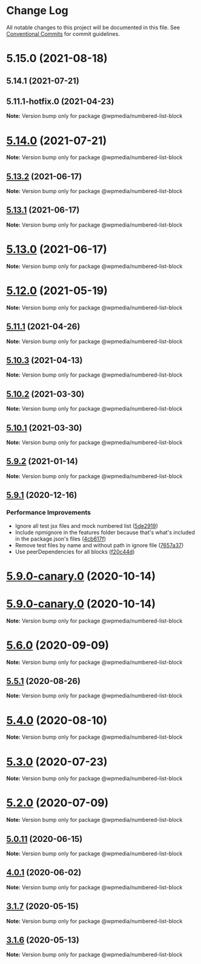 # Change Log

All notable changes to this project will be documented in this file.
See [Conventional Commits](https://conventionalcommits.org) for commit guidelines.

# 5.15.0 (2021-08-18)



## 5.14.1 (2021-07-21)



## 5.11.1-hotfix.0 (2021-04-23)

**Note:** Version bump only for package @wpmedia/numbered-list-block





# [5.14.0](https://github.com/WPMedia/fusion-news-theme-blocks/compare/v5.11.1-hotfix.0...v5.14.0) (2021-07-21)

**Note:** Version bump only for package @wpmedia/numbered-list-block





## [5.13.2](https://github.com/WPMedia/fusion-news-theme-blocks/compare/v5.13.1...v5.13.2) (2021-06-17)

**Note:** Version bump only for package @wpmedia/numbered-list-block





## [5.13.1](https://github.com/WPMedia/fusion-news-theme-blocks/compare/v5.13.0...v5.13.1) (2021-06-17)

**Note:** Version bump only for package @wpmedia/numbered-list-block





# [5.13.0](https://github.com/WPMedia/fusion-news-theme-blocks/compare/v5.12.0...v5.13.0) (2021-06-17)

**Note:** Version bump only for package @wpmedia/numbered-list-block





# [5.12.0](https://github.com/WPMedia/fusion-news-theme-blocks/compare/v5.11.1-hotfix.0...v5.12.0) (2021-05-19)

**Note:** Version bump only for package @wpmedia/numbered-list-block





## [5.11.1](https://github.com/WPMedia/fusion-news-theme-blocks/compare/v5.11.1-hotfix.0...v5.11.1) (2021-04-26)

**Note:** Version bump only for package @wpmedia/numbered-list-block





## [5.10.3](https://github.com/WPMedia/fusion-news-theme-blocks/compare/v5.10.3-hotfix.0...v5.10.3) (2021-04-13)

**Note:** Version bump only for package @wpmedia/numbered-list-block





## [5.10.2](https://github.com/WPMedia/fusion-news-theme-blocks/compare/v5.10.0...v5.10.2) (2021-03-30)

**Note:** Version bump only for package @wpmedia/numbered-list-block





## [5.10.1](https://github.com/WPMedia/fusion-news-theme-blocks/compare/v5.10.0...v5.10.1) (2021-03-30)

**Note:** Version bump only for package @wpmedia/numbered-list-block





## [5.9.2](https://github.com/WPMedia/fusion-news-theme-blocks/compare/v5.9.1...v5.9.2) (2021-01-14)

**Note:** Version bump only for package @wpmedia/numbered-list-block





## [5.9.1](https://github.com/WPMedia/fusion-news-theme-blocks/compare/v5.9.0...v5.9.1) (2020-12-16)


### Performance Improvements

* Ignore all test jsx files and mock numbered list ([5de2919](https://github.com/WPMedia/fusion-news-theme-blocks/commit/5de29191332f2d7bd54fd898f926e686dc2a62dc))
* Include npmignore in the features folder because that's what's included in the package.json's files ([4cb617f](https://github.com/WPMedia/fusion-news-theme-blocks/commit/4cb617fb8ee26973203f317957e69c5cdc1c7a59))
* Remove test files by name and without path in ignore file ([7657a37](https://github.com/WPMedia/fusion-news-theme-blocks/commit/7657a3754ae73d90c5e5dbee50a286d7648509ba))
* Use peerDependencies for all blocks ([f20c44d](https://github.com/WPMedia/fusion-news-theme-blocks/commit/f20c44d18c9b07ce0ed0e5ff05d401eaca69a9f5))



# [5.9.0-canary.0](https://github.com/WPMedia/fusion-news-theme-blocks/compare/v5.9.0-beta.0...v5.9.0-canary.0) (2020-10-14)





# [5.9.0-canary.0](https://github.com/WPMedia/fusion-news-theme-blocks/compare/v5.9.0-beta.0...v5.9.0-canary.0) (2020-10-14)

**Note:** Version bump only for package @wpmedia/numbered-list-block





# [5.6.0](https://github.com/WPMedia/fusion-news-theme-blocks/compare/v5.6.0-beta.0...v5.6.0) (2020-09-09)

**Note:** Version bump only for package @wpmedia/numbered-list-block





## [5.5.1](https://github.com/WPMedia/fusion-news-theme-blocks/compare/v5.5.1-beta.0...v5.5.1) (2020-08-26)

**Note:** Version bump only for package @wpmedia/numbered-list-block





# [5.4.0](https://github.com/WPMedia/fusion-news-theme-blocks/compare/v5.4.0-beta.0...v5.4.0) (2020-08-10)

**Note:** Version bump only for package @wpmedia/numbered-list-block





# [5.3.0](https://github.com/WPMedia/fusion-news-theme-blocks/compare/v5.3.0-beta.0...v5.3.0) (2020-07-23)

**Note:** Version bump only for package @wpmedia/numbered-list-block





# [5.2.0](https://github.com/WPMedia/fusion-news-theme-blocks/compare/v5.2.0-beta.0...v5.2.0) (2020-07-09)

**Note:** Version bump only for package @wpmedia/numbered-list-block





## [5.0.11](https://github.com/WPMedia/fusion-news-theme-blocks/compare/v5.0.11-beta.0...v5.0.11) (2020-06-15)

**Note:** Version bump only for package @wpmedia/numbered-list-block





## [4.0.1](https://github.com/WPMedia/fusion-news-theme-blocks/compare/@wpmedia/numbered-list-block@4.0.1-beta.0...@wpmedia/numbered-list-block@4.0.1) (2020-06-02)

**Note:** Version bump only for package @wpmedia/numbered-list-block





## [3.1.7](https://github.com/WPMedia/fusion-news-theme-blocks/compare/@wpmedia/numbered-list-block@3.1.7-hotfix.0...@wpmedia/numbered-list-block@3.1.7) (2020-05-15)

**Note:** Version bump only for package @wpmedia/numbered-list-block





## [3.1.6](https://github.com/WPMedia/fusion-news-theme-blocks/compare/@wpmedia/numbered-list-block@3.1.6-beta.0...@wpmedia/numbered-list-block@3.1.6) (2020-05-13)

**Note:** Version bump only for package @wpmedia/numbered-list-block
